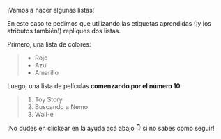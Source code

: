 ¡Vamos a hacer algunas listas!

En este caso te pedimos que utilizando las etiquetas aprendidas (¡y los atributos también!) repliques dos listas.

Primero, una lista de colores:

> * Rojo
> * Azul
> * Amarillo

Luego, una lista de películas **comenzando por el número 10**

> 1. Toy Story
> 2. Buscando a Nemo
> 3. Wall-e

¡No dudes en clickear en la ayuda acá abajo :point_down: si no sabes como seguir!